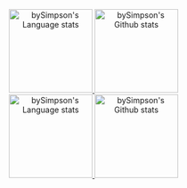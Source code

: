 <!-- Light Mode -->
<div align="center"> 
<a href="https://github.com/anuraghazra/github-readme-stats#gh-light-mode-only">
<img height=150 src="https://github-readme-stats-bysimpsons-projects.vercel.app/api/top-langs/?username=bySimpson&layout=compact&langs_count=10&hide_border=true&include_orgs=true#gh-light-mode-only" alt="bySimpson's Language stats" />
</a>
<a href="https://github.com/anuraghazra/github-readme-stats#gh-light-mode-only">
<img height=150 src="https://github-readme-stats-bysimpsons-projects.vercel.app/api?username=bySimpson&show_icons=true&count_private=false&include_all_commits=true&line_height=28&hide_border=true&card_width=450&include_orgs=true#gh-light-mode-only" alt="bySimpson's Github stats" />
</a>
</div>

<!-- Dark Mode -->
<div align="center"> 
<a href="https://github.com/anuraghazra/github-readme-stats#gh-dark-mode-only">
<img height=150 src="https://github-readme-stats-bysimpsons-projects.vercel.app/api/top-langs/?username=bySimpson&layout=compact&langs_count=10&hide_border=true&include_orgs=true&bg_color=000000&title_color=ebebeb&text_color=9e9e9e#gh-dark-mode-only" alt="bySimpson's Language stats" />
</a>
<a href="https://github.com/anuraghazra/github-readme-stats#gh-dark-mode-only">
<img height=150 src="https://github-readme-stats-bysimpsons-projects.vercel.app/api?username=bySimpson&show_icons=true&count_private=false&include_all_commits=true&line_height=28&hide_border=true&card_width=450&include_orgs=true&theme=dark&bg_color=000000#gh-dark-mode-only" alt="bySimpson's Github stats" />
</a>
</div>

<!--
## Featured Repositories:
<div align="center"> 
<a href="https://github.com/bySimpson/unattended-setups#gh-light-mode-only">
<img src="https://github-readme-stats-bysimpsons-projects.vercel.app/api/pin/?username=bySimpson&repo=unattended-setups&hide_border=true&show_owner=true#gh-light-mode-only" alt="bySimpson's Language stats" />
</a>
<a href="https://github.com/bySimpson/SimpsonBot#gh-light-mode-only">
<img src="https://github-readme-stats-bysimpsons-projects.vercel.app/api/pin/?username=bySimpson&repo=SimpsonBot&hide_border=true&show_owner=true#gh-light-mode-only" alt="bySimpson's Github stats" />
</a>
</div>

<div align="center"> 
<a href="https://github.com/bySimpson/unattended-setups#gh-dark-mode-only">
<img src="https://github-readme-stats-bysimpsons-projects.vercel.app/api/pin/?username=bySimpson&repo=unattended-setups&theme=dark&bg_color=000000&hide_border=true&show_owner=true#gh-dark-mode-only" alt="bySimpson's Language stats" />
</a>
<a href="https://github.com/bySimpson/SimpsonBot#gh-dark-mode-only">
<img src="https://github-readme-stats-bysimpsons-projects.vercel.app/api/pin/?username=bySimpson&repo=SimpsonBot&theme=dark&bg_color=000000&hide_border=true&show_owner=true#gh-dark-mode-only" alt="bySimpson's Github stats" />
</a>
</div>
-->
